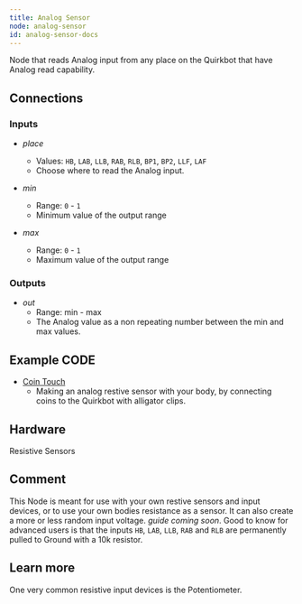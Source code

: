 ```yaml
---
title: Analog Sensor
node: analog-sensor
id: analog-sensor-docs
---
```


Node that reads Analog input from any place on the Quirkbot that have Analog read capability.

## Connections

<div class="node-input-list" markdown="block">

### Inputs

- *place*
	- Values: `HB`, `LAB`, `LLB`, `RAB`, `RLB`, `BP1`, `BP2`, `LLF`, `LAF`
	- Choose where to read the Analog input.

- *min*
	- Range: `0` - `1`
	- Minimum value of the output range

- *max*
	- Range: `0` - `1`
	- Maximum value of the output range

</div>


<div class="node-output-list" markdown="block">

### Outputs

- *out*
	- Range: <span class='node-input'>min</span> - <span class='node-input'>max</span>
	- The Analog value as a non repeating number between the <span class='node-input'>min</span> and <span class='node-input'>max</span> values.

</div>

## Example CODE

<div class="node-example-programs" markdown="block">

- [Coin Touch](http://code.quirkbot.com/program/5655b359d66de10100d12694 "Go to Quirkbot CODE")
	- Making an analog restive sensor with your body, by connecting coins to the Quirkbot with alligator clips.

</div>

## Hardware
Resistive Sensors

## Comment
This Node is meant for use with your own restive sensors and input devices, or to use your own bodies resistance as a sensor. It can also create a more or less random input voltage. *guide coming soon*. Good to know for advanced users is that the inputs `HB`, `LAB`, `LLB`, `RAB` and `RLB` are permanently pulled to Ground with a 10k resistor.

## Learn more
One very common resistive input devices is the Potentiometer.

